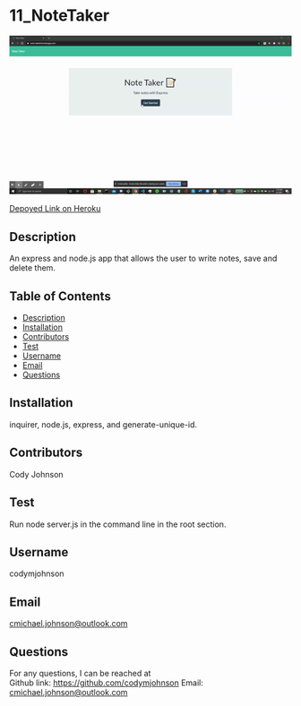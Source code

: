 # 11_NoteTaker

![Note_Taker gif](https://github.com/codymjohnson/11_NoteTaker/blob/main/Develop/public/assets/gifs/Note_Taker.gif)

[Depoyed Link on Heroku](https://note-taker6.herokuapp.com/)

## Description

An express and node.js app that allows the user to write notes, save and delete them.

## Table of Contents

* [Description](#description)
* [Installation](#installation)
* [Contributors](#contributors)
* [Test](#test)
* [Username](#username)
* [Email](#email)
* [Questions](#questions)
    
## Installation

inquirer, node.js, express, and generate-unique-id.

## Contributors

Cody Johnson

## Test

Run node server.js in the command line in the root section.

## Username

codymjohnson

## Email

cmichael.johnson@outlook.com

## Questions

For any questions, I can be reached at
<br>
Github link: https://github.com/codymjohnson 	 Email: cmichael.johnson@outlook.com